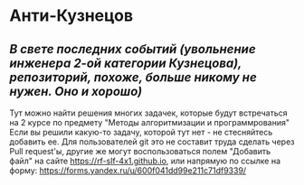 # Анти-Кузнецов

## _В свете последних событий (увольнение инженера 2-ой категории Кузнецова), репозиторий, похоже, больше никому не нужен. Оно и хорошо)_ 

Тут можно найти решения многих задачек, которые будут встречаться на 2 курсе по предмету "Методы алгоритмизации и программрования"
Если вы решили какую-то задачу, которой тут нет - не стесняйтесь добавить ее. Для пользователей git это не составит труда сделать через Pull request'ы, другие же могут воспользоваться полем "Добавить файл" на сайте https://rf-slf-4x1.github.io, или напрямую по ссылке на форму: https://forms.yandex.ru/u/600f041dd99e211c71df9339/
